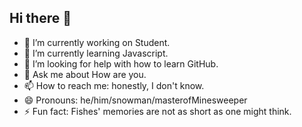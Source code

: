 ## Hi there 👋



- 🔭 I’m currently working on Student.
- 🌱 I’m currently learning Javascript.
- 🤔 I’m looking for help with how to learn GitHub.
- 💬 Ask me about How are you.
- 📫 How to reach me: honestly, I don't know.
- 😄 Pronouns: he/him/snowman/masterofMinesweeper
- ⚡ Fun fact: Fishes' memories are not as short as one might think. 






